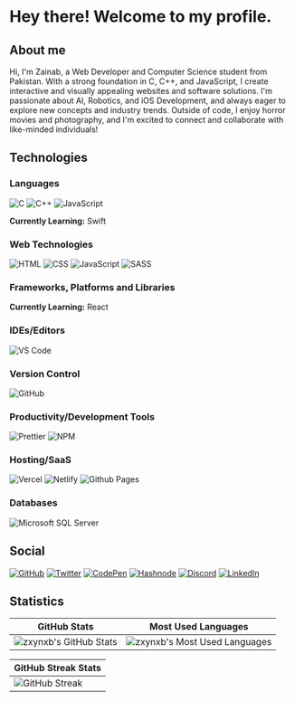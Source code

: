 # Hey there! Welcome to my profile.

## About me

Hi, I'm Zainab, a Web Developer and Computer Science student from Pakistan. With a strong foundation in C, C++, and JavaScript, I create interactive and visually appealing websites and software solutions. I'm passionate about AI, Robotics, and iOS Development, and always eager to explore new concepts and industry trends. Outside of code, I enjoy horror movies and photography, and I'm excited to connect and collaborate with like-minded individuals!
 
## Technologies

### Languages

![C](https://img.shields.io/badge/-C-1A7AA8?style=flat-square&logo=c&logoColor=white)
![C++](https://img.shields.io/badge/-C++-navy?style=flat-square&logo=cplusplus&logoColor=white)
![JavaScript](https://img.shields.io/badge/-JavaScript-yellow?style=flat-square&logo=javascript&logoColor=white)

**Currently Learning:** Swift

### Web Technologies 

![HTML](https://img.shields.io/badge/-HTML-crimson?style=flat-square&logo=html5&logoColor=white)
![CSS](https://img.shields.io/badge/-CSS-navy?style=flat-square&logo=css3&logoColor=white)
![JavaScript](https://img.shields.io/badge/-JavaScript-yellow?style=flat-square&logo=javascript&logoColor=white)
![SASS](https://img.shields.io/badge/-SASS-CC6699?style=flat-square&logo=sass&logoColor=white)

### Frameworks, Platforms and Libraries

**Currently Learning:** React

### IDEs/Editors

![VS Code](https://img.shields.io/badge/-VS%20Code-007ACC?style=flat-square&logo=visualstudiocode&logoColor=white)

### Version Control

![GitHub](https://img.shields.io/badge/-GitHub-333?style=flat-square&logo=github&logoColor=white)

### Productivity/Development Tools

![Prettier](https://img.shields.io/badge/-Prettier-d96665?style=flat-square&logo=prettier&logoColor=white)
![NPM](https://img.shields.io/badge/-npm-CB3837?style=flat-square&logo=npm&logoColor=white)

### Hosting/SaaS

![Vercel](https://img.shields.io/badge/-Vercel-black?style=flat-square&logo=vercel&logoColor=white)
![Netlify](https://img.shields.io/badge/-Netlify-0db9b6?style=flat-square&logo=netlify&logoColor=white)
![Github Pages](https://img.shields.io/badge/-GitHub%20Pages-333?style=flat-square&logo=github&logoColor=white)

### Databases

![Microsoft SQL Server](https://img.shields.io/badge/-Microsoft%20SQL%20Server-CC2927?style=flat-square&logo=microsoftsqlserver&logoColor=white)

## Social

[![GitHub](https://img.shields.io/badge/-GitHub-333?style=flat-square&logo=github&logoColor=white)](https://github.com/zxynxb)
[![Twitter](https://img.shields.io/badge/-Twitter-1DA1F2?style=flat-square&logo=x&logoColor=white)](https://x.com/ZainabDev)
[![CodePen](https://img.shields.io/badge/-CodePen-000?style=flat-square&logo=codepen&logoColor=white)](https://codepen.io/ZainabDev)
[![Hashnode](https://img.shields.io/badge/-Hashnode-2962FF?style=flat-square&logo=hashnode&logoColor=white)](https://hashnode.com/@ZainabDev)
[![Discord](https://img.shields.io/badge/-Discord-5865F2?style=flat-square&logo=discord&logoColor=white)](https://discord.com/users/1213903007444373555)
[![LinkedIn](https://img.shields.io/badge/-LinkedIn-0A66C2?style=flat-square&logo=linkedin&logoColor=white)](https://www.linkedin.com/in/ZainabDev/)

## Statistics

| GitHub Stats | Most Used Languages |
|---|---|
| ![zxynxb's GitHub Stats](https://github-readme-stats.vercel.app/api?username=zxynxb&show_icons=true&theme=blue_navy&hide_border=true&rank_icon=github) | ![zxynxb's Most Used Languages](https://github-readme-stats.vercel.app/api/top-langs/?username=zxynxb&layout=compact&theme=blue_navy&hide_border=true&hide_progress=false) |

| GitHub Streak Stats |
|---|
| ![GitHub Streak](https://streak-stats.demolab.com?user=zxynxb&theme=blue-navy&hide_border=true&date_format=M%20j%5B%2C%20Y%5D&mode=compact) |
